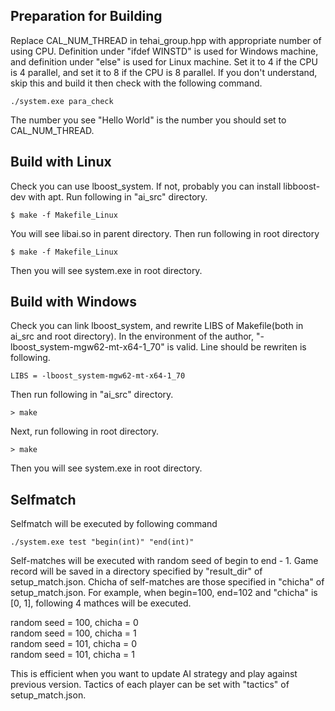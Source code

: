 ## Preparation for Building

Replace CAL_NUM_THREAD in tehai_group.hpp with appropriate number of using CPU.
Definition under "ifdef WINSTD" is used for Windows machine, and definition under "else" is used for Linux machine.
Set it to 4 if the CPU is 4 parallel, and set it to 8 if the CPU is 8 parallel.
If you don't understand, skip this and build it then check with the following command.

```./system.exe para_check```

The number you see "Hello World" is the number you should set to CAL_NUM_THREAD.  

## Build with Linux
Check you can use lboost_system.
If not, probably you can install libboost-dev with apt.
Run following in "ai_src" directory.

```$ make -f Makefile_Linux```

You will see libai.so in parent directory.
Then run following in root directory

```$ make -f Makefile_Linux```

Then you will see system.exe in root directory.  

## Build with Windows
Check you can link lboost_system, and rewrite LIBS of Makefile(both in ai_src and root directory).
In the environment of the author, "-lboost_system-mgw62-mt-x64-1_70" is valid.
Line should be rewriten is following.

```LIBS = -lboost_system-mgw62-mt-x64-1_70```  

Then run following in "ai_src" directory.

```> make```

Next, run following in root directory.

```> make```

Then you will see system.exe in root directory.

## Selfmatch
Selfmatch will be executed by following command

```./system.exe test "begin(int)" "end(int)"```

Self-matches will be executed with random seed of begin to end - 1.
Game record will be saved in a directory specified by "result_dir" of setup_match.json.
Chicha of self-matches are those specified in "chicha" of setup_match.json.
For example, when begin=100, end=102 and "chicha" is [0, 1], following 4 mathces will be executed.

random seed = 100, chicha = 0  
random seed = 100, chicha = 1  
random seed = 101, chicha = 0  
random seed = 101, chicha = 1  

This is efficient when you want to update AI strategy and play against previous version.
Tactics of each player can be set with "tactics" of setup_match.json.

